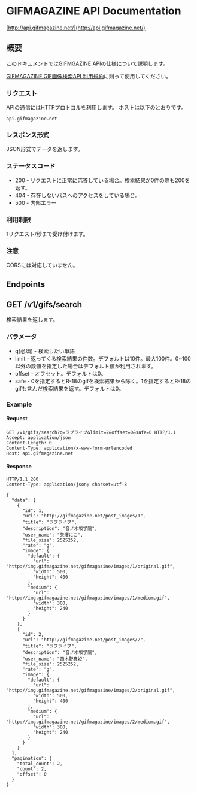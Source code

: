 # GIFMAGAZINE API Documentation

[http://api.gifmagazine.net/](http://api.gifmagazine.net/)

## 概要

このドキュメントでは[GIFMGAZINE](http://gifmagazine.net/) APIの仕様について説明します。

[GIFMAGAZINE GIF画像検索API 利用規約](http://api.gifmagazine.net/)に則って使用してください。

### リクエスト
APIの通信にはHTTPプロトコルを利用します。
ホストは以下のとおりです。

```
api.gifmagazine.net
```

### レスポンス形式
JSON形式でデータを返します。


### ステータスコード
- 200 - リクエストに正常に応答している場合。検索結果が0件の際も200を返す。
- 404 - 存在しないパスへのアクセスをしている場合。
- 500 - 内部エラー

### 利用制限
1リクエスト/秒まで受け付けます。

### 注意
CORSには対応していません。

## Endpoints

## GET /v1/gifs/search
検索結果を返します。

### パラメータ

- q(必須) - 検索したい単語
- limit - 返ってくる検索結果の件数。デフォルトは10件。最大100件。0~100以外の数値を指定した場合はデフォルト値が利用されます。
- offset - オフセット。デフォルトは0。
- safe - 0を指定するとR-18のgifを検索結果から除く。1を指定するとR-18のgifも含んだ検索結果を返す。デフォルトは0。

### Example

#### Request
```
GET /v1/gifs/search?q=ラブライブ&limit=2&offset=0&safe=0 HTTP/1.1
Accept: application/json
Content-Length: 0
Content-Type: application/x-www-form-urlencoded
Host: api.gifmagazine.net
```

#### Response
```
HTTP/1.1 200
Content-Type: application/json; charset=utf-8

{
  "data": [
    {
      "id": 1,
      "url": "http://gifmagazine.net/post_images/1",
      "title": "ラブライブ",
      "description": "音ノ木坂学院",
      "user_name": "矢澤にこ",
      "file_size": 2525252,
      "rate": "g",
      "image": {
        "default": {
          "url": "http://img.gifmagazine.net/gifmagazine/images/1/original.gif",
          "width": 500,
          "height": 400
        },
        "medium": {
          "url": "http://img.gifmagazine.net/gifmagazine/images/1/medium.gif",
          "width": 300,
          "height": 240
        }
      }
    },
    {
      "id": 2,
      "url": "http://gifmagazine.net/post_images/2",
      "title": "ラブライブ",
      "description": "音ノ木坂学院",
      "user_name": "西木野真姫",
      "file_size": 2525252,
      "rate": "g",
      "image": {
        "default": {
          "url": "http://img.gifmagazine.net/gifmagazine/images/2/original.gif",
          "width": 500,
          "height": 400
        },
        "medium": {
          "url": "http://img.gifmagazine.net/gifmagazine/images/2/medium.gif",
          "width": 300,
          "height": 240
        }
      }
    }
  ],
  "pagination": {
    "total_count": 2,
    "count": 2,
    "offset": 0
  }
}
```
